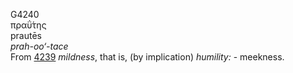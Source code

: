 <body>
  <p>G4240<br>  πραΰ́της  <br> prautēs  <br><i>prah-oo‘-tace </i><br>From <a href="g4239.htm">4239</a>  <i>mildness</i>, that is, (by implication) <i>humility:</i> - meekness.<br></p>
 </body>
